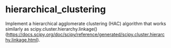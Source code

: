 # hierarchical_clustering
Implement a hierarchical agglomerate clustering (HAC) algorithm that works similarly as scipy.cluster.hierarchy.linkage() (https://docs.scipy.org/doc/scipy/reference/generated/scipy.cluster.hierarchy.linkage.html).
